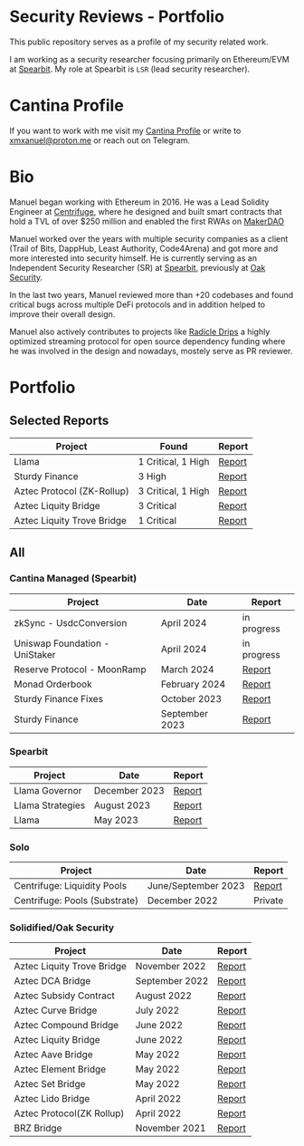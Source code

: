 # Security Reviews - Portfolio

This public repository serves as a profile of my security related work.

I am working as a security researcher focusing primarily on Ethereum/EVM at [Spearbit](https://spearbit.com). My role at Spearbit is `LSR` (lead security researcher).

# Cantina Profile

If you want to work with me visit my [Cantina Profile](https://cantina.xyz/u/xmxanuel/) or write to xmxanuel@proton.me or reach out on Telegram.

# Bio
Manuel began working with Ethereum in 2016. He was a Lead Solidity Engineer at [Centrifuge](https://centrifuge.io), where he designed and built smart contracts that hold a TVL of over $250 million and enabled the first RWAs on [MakerDAO](https://twitter.com/SebVentures/status/1384947049012006913)

Manuel worked over the years with multiple security companies as a client (Trail of Bits, DappHub, Least Authority, Code4Arena) and got more and more interested into security himself. He is currently serving as an Independent Security Researcher (SR) at  [Spearbit](https://github.com/spearbit/portfolio), previously at [Oak Security](https://www.oaksecurity.io/). 

In the last two years, Manuel reviewed more than +20 codebases and found critical bugs across multiple DeFi protocols and in addition helped to improve their overall design.

Manuel also actively contributes to projects like [Radicle Drips](https://github.com/drips-network/contracts/) a highly optimized streaming protocol for open source dependency funding where he was involved in the design and nowadays, mostely serve as PR reviewer. 

# Portfolio

## Selected Reports

| Project                  | Found                | Report                                                                 |
|--------------------------|----------------------|------------------------------------------------------------------------|
| Llama                    | 1 Critical, 1 High   | [Report](portfolio/spearbit/Llama-Spearbit-Security-Review.pdf)       |
| Sturdy Finance           | 3 High               | [Report](portfolio/cantina/report-sturdy.pdf)                         |
| Aztec Protocol (ZK-Rollup)| 3 Critical, 1 High  | [Report](portfolio/oak-security/Audit-Report-Aztec.pdf)               |
| Aztec Liquity Bridge     | 3 Critical           | [Report](portfolio/oak-security/Audit-Report-Aztec-Liquity-Bridge.pdf)|
| Aztec Liquity Trove Bridge| 1 Critical          | [Report](portfolio/oak-security/Audit-Report-Aztec-Liquity-Trove-Bridge.pdf)|

## All
### Cantina Managed (Spearbit)

| Project               | Date          | Report                                             |
|-----------------------|---------------|----------------------------------------------------|
| zkSync - UsdcConversion  | April 2024 | in progress |
| Uniswap Foundation - UniStaker  | April 2024 | in progress |
| Reserve Protocol - MoonRamp  | March 2024 | [Report](portfolio/cantina/report-reserve-moonramp.pdf) |
| Monad Orderbook       | February 2024 | [Report](portfolio/cantina/report-monad-orderbook.pdf) |
| Sturdy Finance Fixes  | October 2023  | [Report](portfolio/cantina/report-sturdy-fix.pdf)     |
| Sturdy Finance        | September 2023| [Report](portfolio/cantina/report-sturdy.pdf)         |

### Spearbit

| Project         | Date          | Report                                                  |
|-----------------|---------------|---------------------------------------------------------|
| Llama Governor  | December 2023 | [Report](portfolio/spearbit/Llama-Spearbit-Security-Review-Governor.pdf)  |
| Llama Strategies| August 2023   | [Report](portfolio/spearbit/Llama-Spearbit-Strategies.pdf)         |
| Llama           | May 2023      | [Report](portfolio/spearbit/Llama-Spearbit-Security-Review.pdf)    |

### Solo

| Project                     | Date                  | Report                                                       |
|-----------------------------|-----------------------|--------------------------------------------------------------|
| Centrifuge: Liquidity Pools | June/September 2023   | [Report](https://hackmd.io/@xmxanuel/rJuitPHbp)              |
| Centrifuge: Pools (Substrate)| December 2022        | Private  

### Solidified/Oak Security
| Project                | Date     | Report |
|------------------------|----------|--------|
| Aztec Liquity Trove Bridge | November 2022 | [Report](portfolio/oak-security/Audit-Report-Aztec-Liquity-Trove-Bridge.pdf) |
| Aztec DCA Bridge           | September 2022 | [Report](portfolio/oak-security/Audit-Report-Aztec-DCA-Bridge.pdf) |
| Aztec Subsidy Contract     | August 2022    | [Report](portfolio/oak-security/Audit-Report-Aztec-Subsidy-Contract.pdf) |
| Aztec Curve Bridge         | July 2022      | [Report](portfolio/oak-security/Audit-Report--Aztec-Curve-Bridge.pdf) |
| Aztec Compound Bridge      | June 2022      | [Report](portfolio/oak-security/Audit-Report-Aztec-Compound-Bridge.pdf) |
| Aztec Liquity Bridge       | June 2022      | [Report](portfolio/oak-security/Audit-Report-Aztec-Liquity-Bridge.pdf) |
| Aztec Aave Bridge          | May 2022       | [Report](portfolio/oak-security/Audit-Report-Aztec-Aaave-Bridge.pdf) |
| Aztec Element Bridge       | May 2022       | [Report](portfolio/oak-security/Audit-Report-Aztec-Element-Bridge.pdf) |
| Aztec Set Bridge           | May 2022       | [Report](portfolio/oak-security/Audit-Report-Aztec-Set-Bridge.pdf) |
| Aztec Lido Bridge          | April 2022     | [Report](portfolio/oak-security/Audit-Report-Aztec-Lido-Bridge.pdf) |
| Aztec Protocol(ZK Rollup)  | April 2022     | [Report](portfolio/oak-security/Audit-Report-Aztec.pdf) |
| BRZ Bridge                 | November 2021  | [Report](portfolio/oak-security/Audit-Report-BRZ-Bridge.pdf) |



